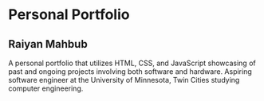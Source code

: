 

# Personal Portfolio

## Raiyan Mahbub

A personal portfolio that utilizes HTML, CSS, and JavaScript showcasing of past and ongoing projects involving both software and hardware. Aspiring software engineer at the University of Minnesota, Twin Cities studying computer engineering.
